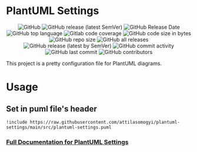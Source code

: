 # PlantUML Settings

<p align="center">
  <img
    src="https://img.shields.io/github/license/attilasomogyi/plantuml-settings"
    alt="GitHub"
  />
  <img
    src="https://img.shields.io/github/v/release/attilasomogyi/plantuml-settings"
    alt="GitHub release (latest SemVer)"
  />
  <img
    src="https://img.shields.io/github/release-date/attilasomogyi/plantuml-settings"
    alt="GitHub Release Date"
  />
  <img
    src="https://img.shields.io/github/languages/top/attilasomogyi/plantuml-settings"
    alt="GitHub top language"
  />
  <img
    src="https://img.shields.io/gitlab/coverage/attilasomogyi/plantuml-settings/main"
    alt="Gitlab code coverage"
  />
  <img
    src="https://img.shields.io/github/languages/code-size/attilasomogyi/plantuml-settings"
    alt="GitHub code size in bytes"
  />
  <img
    src="https://img.shields.io/github/repo-size/attilasomogyi/plantuml-settings"
    alt="GitHub repo size"
  />
  <img
    src="https://img.shields.io/github/downloads/attilasomogyi/plantuml-settings/total"
    alt="GitHub all releases"
  />
  <img
    src="https://img.shields.io/github/downloads/attilasomogyi/plantuml-settings/latest/total"
    alt="GitHub release (latest by SemVer)"
  />
  <img
    src="https://img.shields.io/github/commit-activity/y/attilasomogyi/plantuml-settings"
    alt="GitHub commit activity"
  />
  <img
    src="https://img.shields.io/github/last-commit/attilasomogyi/plantuml-settings"
    alt="GitHub last commit"
  />
  <img
    src="https://img.shields.io/github/contributors/attilasomogyi/plantuml-settings"
    alt="GitHub contributors"
  />
</p>

This project is a pretty configuration file for PlantUML diagrams.

# Usage

## Set in puml file's header

```text
!include https://raw.githubusercontent.com/attilasomogyi/plantuml-settings/main/src/plantuml-settings.puml
```

### [Full Documentation for PlantUML Settings](https://attilasomogyi.github.io/plantuml-settings)
